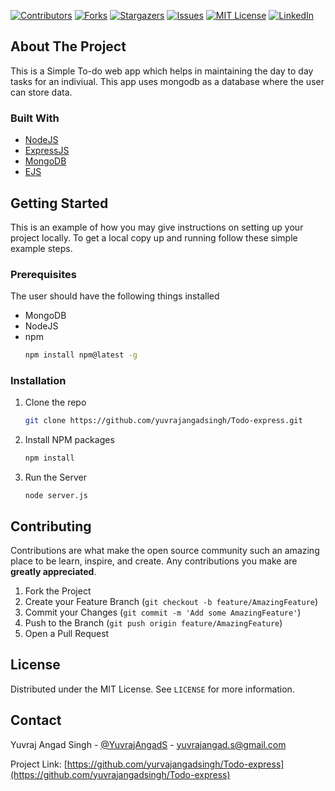 <!-- PROJECT SHIELDS -->
<!--
*** I'm using markdown "reference style" links for readability.
*** Reference links are enclosed in brackets [ ] instead of parentheses ( ).
*** See the bottom of this document for the declaration of the reference variables
*** for contributors-url, forks-url, etc. This is an optional, concise syntax you may use.
*** https://www.markdownguide.org/basic-syntax/#reference-style-links
-->
[![Contributors][contributors-shield]][contributors-url]
[![Forks][forks-shield]][forks-url]
[![Stargazers][stars-shield]][stars-url]
[![Issues][issues-shield]][issues-url]
[![MIT License][license-shield]][license-url]
[![LinkedIn][linkedin-shield]][linkedin-url]


<!-- ABOUT THE PROJECT -->
## About The Project

This is a Simple To-do web app which helps in maintaining the day to day tasks for an indiviual. This app uses mongodb as a database where the user can store data.

### Built With

* [NodeJS](https://nodejs.org)
* [ExpressJS](https://expressjs.com)
* [MongoDB](https://mongodb.com)
* [EJS](https://ejs.co)


<!-- GETTING STARTED -->
## Getting Started

This is an example of how you may give instructions on setting up your project locally.
To get a local copy up and running follow these simple example steps.

### Prerequisites

The user should have the following things installed

* MongoDB
* NodeJS
* npm
  ```sh
  npm install npm@latest -g
  ```

### Installation

1. Clone the repo
   ```sh
   git clone https://github.com/yuvrajangadsingh/Todo-express.git
   ```
3. Install NPM packages
   ```sh
   npm install
   ```
4. Run the Server
   ```JS
   node server.js
   ```


<!-- CONTRIBUTING -->
## Contributing

Contributions are what make the open source community such an amazing place to be learn, inspire, and create. Any contributions you make are **greatly appreciated**.

1. Fork the Project
2. Create your Feature Branch (`git checkout -b feature/AmazingFeature`)
3. Commit your Changes (`git commit -m 'Add some AmazingFeature'`)
4. Push to the Branch (`git push origin feature/AmazingFeature`)
5. Open a Pull Request



<!-- LICENSE -->
## License

Distributed under the MIT License. See `LICENSE` for more information.



<!-- CONTACT -->
## Contact

Yuvraj Angad Singh - [@YuvrajAngadS](https://twitter.com/YuvrajAngadS) - yuvrajangad.s@gmail.com

Project Link: [https://github.com/yurvajangadsingh/Todo-express](https://github.com/yuvrajangadsingh/Todo-express)



<!-- MARKDOWN LINKS & IMAGES -->
<!-- https://www.markdownguide.org/basic-syntax/#reference-style-links -->
[contributors-shield]: https://img.shields.io/github/contributors/yuvrajangadsingh/Todo-express.svg?style=for-the-badge
[contributors-url]: https://github.com/yuvrajangadsingh/Todo-express/graphs/contributors
[forks-shield]: https://img.shields.io/github/forks/yuvrajangadsingh/Todo-express.svg?style=for-the-badge
[forks-url]: https://github.com/yuvrajangadsingh/Todo-express/network/members
[stars-shield]: https://img.shields.io/github/stars/yuvrajangadsingh/Todo-express.svg?style=for-the-badge
[stars-url]: https://github.com/yuvrajangadsingh/Todo-express/stargazers
[issues-shield]: https://img.shields.io/github/issues/yuvrajangadsingh/Todo-express.svg?style=for-the-badge
[issues-url]: https://github.com/yuvrajangadsingh/Todo-express/issues
[license-shield]: https://img.shields.io/github/license/yuvrajangadsingh/Todo-express.svg?style=for-the-badge
[license-url]: https://github.com/yuvrajangadsingh/Todo-express/blob/master/LICENSE.txt
[linkedin-shield]: https://img.shields.io/badge/-LinkedIn-black.svg?style=for-the-badge&logo=linkedin&colorB=555
[linkedin-url]: https://www.linkedin.com/in/yuvraj-angad-singh-987887186/
